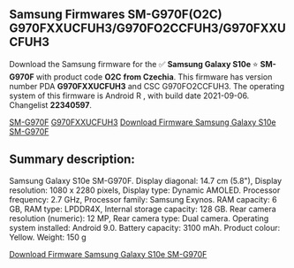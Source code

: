 <h2>Samsung Firmwares SM-G970F(O2C) G970FXXUCFUH3/G970FO2CCFUH3/G970FXXUCFUH3</h2>
Download the Samsung firmware for the ✅ <strong>Samsung Galaxy S10e </strong> ⭐ <strong>SM-G970F</strong> with product code <strong>O2C</strong> <strong> from Czechia</strong>. This firmware has version number PDA <strong>G970FXXUCFUH3</strong> and CSC G970FO2CCFUH3. The operating system of this firmware is Android R , with build date 2021-09-06. Changelist <strong>22340597</strong>.


[SM-G970F](https://samfirm.shop/samsung/model/SM-G970F)
[G970FXXUCFUH3](https://samfirm.shop/samsung/pda/G970FXXUCFUH3)
[Download Firmware Samsung Galaxy S10e SM-G970F](https://samfirm.shop/samsung/firmware/453240)
<h2>Summary description:</h2>
<p>Samsung Galaxy S10e SM-G970F. Display diagonal: 14.7 cm (5.8"), Display resolution: 1080 x 2280 pixels, Display type: Dynamic AMOLED. Processor frequency: 2.7 GHz, Processor family: Samsung Exynos. RAM capacity: 6 GB, RAM type: LPDDR4X, Internal storage capacity: 128 GB. Rear camera resolution (numeric): 12 MP, Rear camera type: Dual camera. Operating system installed: Android 9.0. Battery capacity: 3100 mAh. Product colour: Yellow. Weight: 150 g</p>


[Download Firmware Samsung Galaxy S10e SM-G970F](https://samfirm.shop/samsung/firmware/453240)
